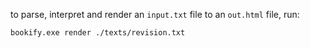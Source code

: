 to parse, interpret and render an `input.txt` file to an `out.html` file, run:
```cli
bookify.exe render ./texts/revision.txt
```